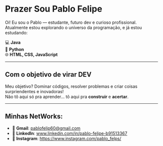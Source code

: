 # Prazer Sou Pablo Felipe 

Oi! Eu sou o Pablo — estudante, futuro dev e curioso profissional.  
Atualmente estou explorando o universo da programação, e já estou estudando:

💻 **Java**   
🐍 **Python**   
🌐 **HTML, CSS, JavaScript** 

---

##  Com o objetivo de virar DEV

Meu objetivo? Dominar códigos, resolver problemas e criar coisas surpriendentes e inovadoras!  
Não tô aqui só pra aprender… tô aqui pra **construir** e **acertar**.

---

##  Minhas NetWorks:

- 📧 **Gmail**: pablofelip60@gmail.com  
- 💼 **LinkedIn**: www.linkedin.com/in/pablo-felipe-b91513367  
- 📸 **Instagram**: https://www.instagram.com/pablo_felps/ 

